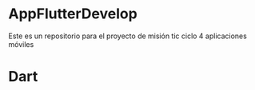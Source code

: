 # AppFlutterDevelop
Este es un repositorio para el proyecto de misión tic ciclo 4 aplicaciones móviles

# Dart
